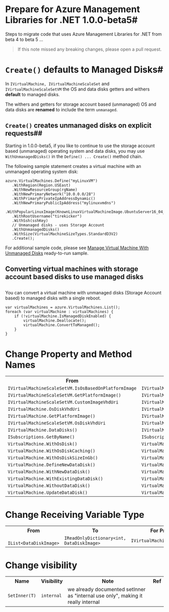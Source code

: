 # Prepare for Azure Management Libraries for .NET 1.0.0-beta5#

Steps to migrate code that uses Azure Management Libraries for .NET from beta 4 to beta 5 …

> If this note missed any breaking changes, please open a pull request.

# `Create()` defaults to Managed Disks#

In `IVirtualMachine, IVirtualMachineScaleSet` and `IVirtualMachineScaleSetVM` the OS and data disks getters and withers **default** to managed disks.

The withers and getters for storage account based (unmanaged) OS and data disks are **renamed** to include the term `unmanaged`.

## `Create()` creates unmanaged disks on explicit requests##
Starting in 1.0.0-beta5, if you like to continue to use the storage account based (unmanaged) operating system and data disks, you may use `WithUnmanagedDisks()` in the `Define() ... Create()` method chain. 

The following sample statement creates a virtual machine with an unmanaged operating system disk:
    
    azure.VirtualMachines.Define("myLinuxVM")
       .WithRegion(Region.USEast)
       .WithNewResourceGroup(rgName)
       .WithNewPrimaryNetwork("10.0.0.0/28")
       .WithPrimaryPrivateIpAddressDynamic()
       .WithNewPrimaryPublicIpAddress("mylinuxvmdns")
       .WithPopularLinuxImage(KnownLinuxVirtualMachineImage.UbuntuServer16_04_Lts)
       .WithRootUsername("tirekicker")
       .WithSsh(sshKey)
       // Unmanaged disks - uses Storage Account
       .WithUnmanagedDisks()
       .WithSize(VirtualMachineSizeTypes.StandardD3V2)
       .Create();

For additional sample code, please see <a href="https://github.com/azure-samples/compute-java-manage-virtual-machine-with-unmanaged-disks">Manage Virtual Machine With Unmanaged Disks</a> ready-to-run sample. 

## Converting virtual machines with storage account based disks to use managed disks
 ##
You can convert a virtual machine with unmanaged disks (Storage Account based) to managed disks with a single reboot.

    var virtualMachines = azure.VirtualMachines.List();
    foreach (var virtualMachine : virtualMachines) {
        if (!virtualMachine.IsManagedDiskEnabled) {
            virtualMachine.Deallocate();
            virtualMachine.ConvertToManaged();
        }
    }


# Change Property and Method Names #

<table>
  <tr>
    <th>From</th>
    <th>To</th>
  </tr>
    <tr>
    <td><code>IVirtualMachineScaleSetVM.IsOsBasedOnPlatformImage</code></td>
    <td><code>IVirtualMachineScaleSetVM.IsOSBasedOnPlatformImage</code></td>
  </tr>
  <tr>
    <td><code>IVirtualMachineScaleSetVM.GetPlatformImage()</code></td>
    <td><code>IVirtualMachineScaleSetVM.getOSPlatformImage()</code></td>
  </tr>
  <tr>
    <td><code>IVirtualMachineScaleSetVM.CustomImageVhdUri</code></td>
    <td><code>IVirtualMachineScaleSetVM.StoredImageUnmanagedVhdUri</code></td>
  </tr>
    <tr>
    <td><code>IVirtualMachine.OsDiskVhdUri</code></td>
    <td><code>IVirtualMachine.OsUnmanagedDiskVhdUri</code></td>
  </tr>
    <tr>
    <td><code>IVirtualMachine.GetPlatformImage()</code></td>
    <td><code>IVirtualMachine.GetOSPlatformImage()</code></td>
  </tr>
  <tr>
    <td><code>IVirtualMachineScaleSetVM.OsDiskVhdUri</code></td>
    <td><code>IVirtualMachineScaleSetVM.OsUnmanagedDiskVhdUri</code></td>
  </tr>
    <tr>
    <td><code>IVirtualMachine.DataDisks()</code></td>
    <td><code>IVirtualMachine.UnmanagedDataDisks()</code></td>
  </tr>
  <tr>
    <td><code>ISubscriptions.GetByName()</code></td>
    <td><code>ISubscriptions.GetById()</code></td>
  </tr>
  <tr>
    <td><code>VirtualMachine.WithOsDisk()</code></td>
    <td><code>VirtualMachine.WithSpecializedOsUnmanagedDisk()</code></td>
  </tr>
  <tr>
    <td><code>VirtualMachine.WithOsDiskCaching()</code></td>
    <td><code>VirtualMachine.WithOSDiskCaching()</code></td>
  </tr>
  <tr>
    <td><code>VirtualMachine.WithOsDiskSizeInGb()</code></td>
    <td><code>VirtualMachine.WithOSDiskSizeInGB()</code></td>
  </tr>
  <tr>
    <td><code>VirtualMachine.DefineNewDataDisk()</code></td>
    <td><code>VirtualMachine.DefineUnmanagedDataDisk()</code></td>
  </tr>
  <tr>
    <td><code>VirtualMachine.WithNewDataDisk()</code></td>
    <td><code>VirtualMachine.WithNewUnmanagedDataDisk()</code></td>
  </tr>
  <tr>
    <td><code>VirtualMachine.WithExistingDataDisk()</code></td>
    <td><code>VirtualMachine.WithExistingUnmanagedDataDisk()</code></td>
  </tr>
  <tr>
    <td><code>VirtualMachine.WithoutDataDisk()</code></td>
    <td><code>VirtualMachine.WithoutUnmanagedDataDisk()</code></td>
  </tr>
  <tr>
    <td><code>VirtualMachine.UpdateDataDisk()</code></td>
    <td><code>VirtualMachine.UpdateUnmanagedDataDisk()</code></td>
  </tr>
</table>



# Change Receiving Variable Type #

<table>
  <tr>
    <th>From</th>
    <th>To</th>
    <th>For Property/Method</th>
  </tr>
  <tr>
    <td><code> IList&lt;DataDiskImage&gt;</code></td>
    <td><code>IReadOnlyDictionary&lt;int, DataDiskImage&gt;</code></td>
    <td><code>IVirtualMachineImage.DataDiskImages</code></td>
  </tr>
</table>

# Change visibility #

<table>
  <tr>
    <th>Name</th>
    <th>Visibility</th>
    <th>Note</th>
    <th>Ref</th>
  </tr>
  <tr>
    <td><code>SetInner(T)</code></td>
    <td><code>internal</code></td>
    <td>we already documented setInner as "internal use only", making it really internal</td>
  </tr>
</table>